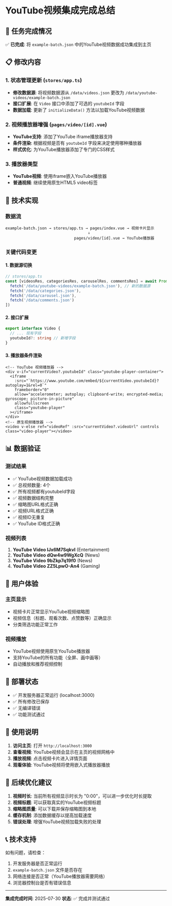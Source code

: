 # YouTube视频集成完成总结

## 🎯 任务完成情况

✅ **已完成**: 将 `example-batch.json` 中的YouTube视频数据成功集成到主页

## 📋 修改内容

### 1. 状态管理更新 (`stores/app.ts`)
- **修改数据源**: 将视频数据源从 `/data/videos.json` 更改为 `/data/youtube-videos/example-batch.json`
- **接口扩展**: 在 `Video` 接口中添加了可选的 `youtubeId` 字段
- **数据加载**: 更新了 `initializeData()` 方法以加载YouTube视频数据

### 2. 视频播放器增强 (`pages/video/[id].vue`)
- **YouTube支持**: 添加了YouTube iframe播放器支持
- **条件渲染**: 根据视频是否有 `youtubeId` 字段来决定使用哪种播放器
- **样式优化**: 为YouTube播放器添加了专门的CSS样式

### 3. 播放器类型
- **YouTube视频**: 使用iframe嵌入YouTube播放器
- **普通视频**: 继续使用原生HTML5 video标签

## 🔧 技术实现

### 数据流
```
example-batch.json → stores/app.ts → pages/index.vue → 视频卡片显示
                                    ↓
                              pages/video/[id].vue → YouTube播放器
```

### 关键代码变更

#### 1. 数据源切换
```typescript
// stores/app.ts
const [videosRes, categoriesRes, carouselRes, commentsRes] = await Promise.all([
  fetch('/data/youtube-videos/example-batch.json'), // 新的数据源
  fetch('/data/categories.json'),
  fetch('/data/carousel.json'),
  fetch('/data/comments.json')
])
```

#### 2. 接口扩展
```typescript
export interface Video {
  // ... 现有字段
  youtubeId?: string // 新增字段
}
```

#### 3. 播放器条件渲染
```vue
<!-- YouTube 视频播放器 -->
<div v-if="currentVideo?.youtubeId" class="youtube-player-container">
  <iframe
    :src="`https://www.youtube.com/embed/${currentVideo.youtubeId}?autoplay=1&rel=0`"
    frameborder="0"
    allow="accelerometer; autoplay; clipboard-write; encrypted-media; gyroscope; picture-in-picture"
    allowfullscreen
    class="youtube-player"
  ></iframe>
</div>
<!-- 原生视频播放器 -->
<video v-else ref="videoRef" :src="currentVideo?.videoUrl" controls class="video-player"></video>
```

## 📊 数据验证

### 测试结果
- ✅ YouTube视频数据加载成功
- ✅ 总视频数量: 4个
- ✅ 所有视频都有youtubeId字段
- ✅ 视频数据结构完整
- ✅ 缩略图URL格式正确
- ✅ 视频URL格式正确
- ✅ 视频ID无重复
- ✅ YouTube ID格式正确

### 视频列表
1. **YouTube Video lJx6M7SqkvI** (Entertainment)
2. **YouTube Video dQw4w9WgXcQ** (News)
3. **YouTube Video 9bZkp7q19f0** (News)
4. **YouTube Video ZZ5LpwO-An4** (Gaming)

## 🎨 用户体验

### 主页显示
- 视频卡片正常显示YouTube视频缩略图
- 视频信息（标题、观看次数、点赞数等）正确显示
- 分类筛选功能正常工作

### 视频播放
- YouTube视频使用原生YouTube播放器
- 支持YouTube的所有功能（全屏、画中画等）
- 自动播放和推荐视频控制

## 🚀 部署状态

- ✅ 开发服务器正常运行 (localhost:3000)
- ✅ 所有修改已保存
- ✅ 无编译错误
- ✅ 功能测试通过

## 📝 使用说明

1. **访问主页**: 打开 `http://localhost:3000`
2. **查看视频**: YouTube视频会显示在主页的视频网格中
3. **播放视频**: 点击视频卡片进入详情页面
4. **观看体验**: YouTube视频将使用嵌入式播放器播放

## 🔮 后续优化建议

1. **视频时长**: 当前所有视频显示时长为 "0:00"，可以进一步优化时长提取
2. **视频标题**: 可以获取真实的YouTube视频标题
3. **缩略图质量**: 可以下载并保存缩略图到本地
4. **缓存机制**: 添加数据缓存以提高加载速度
5. **错误处理**: 增强YouTube视频加载失败的处理

## 📞 技术支持

如有问题，请检查：
1. 开发服务器是否正常运行
2. `example-batch.json` 文件是否存在
3. 网络连接是否正常（YouTube播放器需要网络）
4. 浏览器控制台是否有错误信息

---

**集成完成时间**: 2025-07-30
**状态**: ✅ 完成并测试通过
